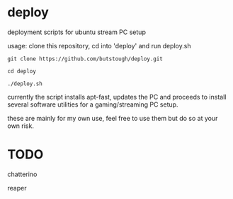# deploy
deployment scripts for ubuntu stream PC setup

usage: 
clone this repository, cd into 'deploy' and run deploy.sh

```git clone https://github.com/butstough/deploy.git```

```cd deploy```

```./deploy.sh```


currently the script installs apt-fast, updates the PC and proceeds to install several software utilities for a gaming/streaming PC setup.

these are mainly for my own use, feel free to use them but do so at your own risk.

# TODO

chatterino

reaper


